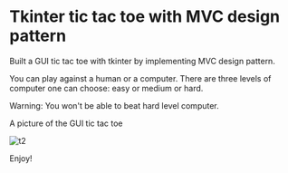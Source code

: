 # Tkinter tic tac toe with MVC design pattern
Built a GUI tic tac toe with tkinter by implementing MVC design pattern.

You can play against a human or a computer. There are three levels of computer one can choose: easy or medium or hard.

Warning: You won't be able to beat hard level computer.

A picture of the GUI tic tac toe

![t2](https://user-images.githubusercontent.com/61360055/114814862-09f9a680-9df0-11eb-8ab2-abd0d04d57e8.png)


Enjoy!
